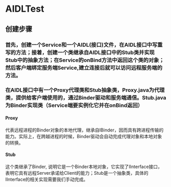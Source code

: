 # AIDLTest
## 创建步骤
### 首先，创建一个Service和一个AIDL(接口)文件，在AIDL接口中写重写的方法；接着，创建一个类继承自AIDL接口中的Stub类并实现Stub中的抽象方法；在Service的onBind方法中返回这个类的对象；然后客户端绑定服务端Service,建立连接后就可以访问远程服务端的方法。
### 在AIDL接口中有一个Proxy代理类和Stub抽象类，Proxy.java为代理类，提供给客户端使用的，通过Binder驱动和服务端通信。Stub.java为Binder实现类（Service端要实例化它并在onBind返回）
#### Proxy 
代表远程进程的Binder对象的本地代理，继承自IBinder，因而具有跨进程传输的能力。实际上，在跨越进程的时候，Binder驱动会自动完成代理对象和本地对象的转换。
#### Stub 
这个类继承了Binder, 说明它是一个Binder本地对象，它实现了IInterface接口，表明它具有远程Server承诺给Client的能力；Stub是一个抽象类，具体的IInterface的相关实现需要我们手动完成。

